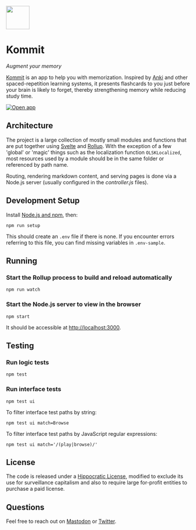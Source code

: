 <a href="https://kommit.rosano.ca"><img src="https://kommit.rosano.ca/identity.svg" width="64"></a>

# Kommit

_Augment your memory_

<a href="https://kommit.rosano.ca">Kommit</a> is an app to help you with memorization. Inspired by [Anki](https://apps.ankiweb.net) and other spaced-repetition learning systems, it presents flashcards to you just before your brain is likely to forget, thereby strengthening memory while reducing study time.

<a href="https://kommit.rosano.ca/review"><img alt="Open app" src="http://rosano.s3.amazonaws.com/public/_shared/_RCSAppButton.svg" /></a>

## Architecture

The project is a large collection of mostly small modules and functions that are put together using [Svelte](https://svelte.dev) and [Rollup](https://rollupjs.org). With the exception of a few 'global' or 'magic' things such as the localization function `OLSKLocalized`, most resources used by a module should be in the same folder or referenced by path name.

Routing, rendering markdown content, and serving pages is done via a Node.js server (usually configured in the *controller.js* files).

## Development Setup

Install [Node.js and npm](https://nodejs.org/en/download/), then:

```
npm run setup
```

This should create an `.env` file if there is none. If you encounter errors referring to this file, you can find missing variables in `.env-sample`.

## Running

### Start the Rollup process to build and reload automatically

```
npm run watch
```

### Start the Node.js server to view in the browser

```
npm start
```

It should be accessible at <a href="http://localhost:3000" target="_blank">http://localhost:3000</a>.

## Testing

### Run logic tests

```
npm test 
```

### Run interface tests

```
npm test ui
```

To filter interface test paths by string:

```
npm test ui match=Browse
```

To filter interface test paths by JavaScript regular expressions:

```
npm test ui match='/(play|browse)/'
```

## License

The code is released under a [Hippocratic License](https://firstdonoharm.dev), modified to exclude its use for surveillance capitalism and also to require large for-profit entities to purchase a paid license.

## Questions

Feel free to reach out on [Mastodon](https://merveilles.town/@rosano) or [Twitter](https://twitter.com/rosano).
